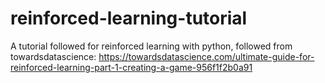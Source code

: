 # reinforced-learning-tutorial
A tutorial followed for reinforced learning with python, followed from towardsdatascience: https://towardsdatascience.com/ultimate-guide-for-reinforced-learning-part-1-creating-a-game-956f1f2b0a91

